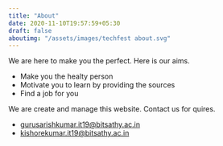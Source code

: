 ```yaml
---
title: "About"
date: 2020-11-10T19:57:59+05:30
draft: false
aboutimg: "/assets/images/techfest about.svg"
---
```


We are here to make you the perfect. Here is our aims.

- Make you the healty person
- Motivate you to learn by providing the sources
- Find a job for you

We are create and manage this website. Contact us for quires.

- gurusarishkumar.it19@bitsathy.ac.in
- kishorekumar.it19@bitsathy.ac.in